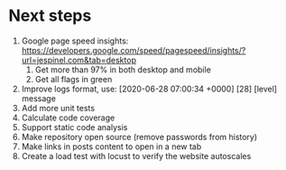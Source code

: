 # Next steps

1. Google page speed insights: https://developers.google.com/speed/pagespeed/insights/?url=jespinel.com&tab=desktop
    1. Get more than 97% in both desktop and mobile
    1. Get all flags in green
1. Improve logs format, use: [2020-06-28 07:00:34 +0000] [28] [level] message
1. Add more unit tests
1. Calculate code coverage
1. Support static code analysis
1. Make repository open source (remove passwords from history)
1. Make links in posts content to open in a new tab
1. Create a load test with locust to verify the website autoscales
